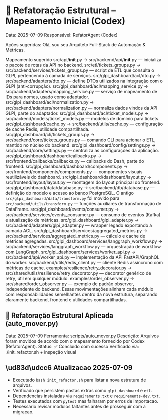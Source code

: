 # 🚚 Refatoração Estrutural – Mapeamento Inicial (Codex)

Data: 2025-07-09
Responsável: RefatorAgent (Codex)

Ações sugeridas:
Olá, sou seu Arquiteto Full-Stack de Automação & Métricas.

Mapeamento sugerido
src/api/__init__.py → src/backend/api/__init__.py — inicializa o pacote de rotas da API no backend.
src/etl/tickets_groups.py → src/backend/services/tickets_groups.py — script de ETL que consulta o GLPI, pertencendo à camada de serviços.
src/glpi_dashboard/acl/dto.py → src/backend/adapters/dto.py — define DTOs utilizados na integração com o GLPI (anti‑corrupção).
src/glpi_dashboard/acl/mapping_service.py → src/backend/adapters/mapping_service.py — serviço de mapeamento de IDs para nomes, usado como adaptador.
src/glpi_dashboard/acl/normalization.py → src/backend/adapters/normalization.py — normaliza dados vindos da API GLPI, parte do adaptador.
src/glpi_dashboard/acl/ticket_models.py → src/backend/models/ticket_models.py — modelos de domínio para tickets.
src/glpi_dashboard/cache.py → src/backend/utils/cache.py — configuração de cache Redis, utilidade compartilhada.
src/glpi_dashboard/cli/tickets_groups.py → src/backend/core/tickets_groups.py — comando CLI para acionar o ETL, mantido no núcleo do backend.
src/glpi_dashboard/config/settings.py → src/backend/core/settings.py — centraliza as configurações da aplicação.
src/glpi_dashboard/dashboard/callbacks.py → src/frontend/callbacks/callbacks.py — callbacks do Dash, parte do frontend.
src/glpi_dashboard/dashboard/components.py → src/frontend/components/components.py — componentes visuais reutilizáveis do dashboard.
src/glpi_dashboard/dashboard/layout.py → src/frontend/layout/layout.py — montagem do layout principal do frontend.
src/glpi_dashboard/data/database.py → src/backend/db/database.py — definição do modelo e acesso ao banco PostgreSQL.
O antigo `src/glpi_dashboard/data/transform.py` foi movido para `src/backend/utils/transform.py` — funções auxiliares de transformação de DataFrame.
src/glpi_dashboard/events/consumer.py → src/backend/services/events_consumer.py — consumo de eventos (Kafka) e atualização de métricas.
src/glpi_dashboard/glpi_adapter.py → src/backend/adapters/glpi_adapter.py — wrapper legado exportando a camada ACL.
src/glpi_dashboard/services/aggregated_metrics.py → src/backend/services/aggregated_metrics.py — cálculo e cache de métricas agregadas.
src/glpi_dashboard/services/langgraph_workflow.py → src/backend/services/langgraph_workflow.py — orquestração de workflow com LangGraph.
src/glpi_dashboard/services/worker_api.py → src/backend/api/worker_api.py — implementação da API FastAPI/GraphQL do worker.
src/backend/utils/redis_client.py — cliente Redis assíncrono com métricas de cache.
examples/resilience/retry_decorator.py → src/shared/utils/resilience/retry_decorator.py — decorator genérico de retry, útil em qualquer módulo.
examples/order_observer.py → src/shared/order_observer.py — exemplo de padrão observer, independente do backend.
Essas movimentações alinham cada módulo com responsabilidades semelhantes dentro da nova estrutura, separando claramente backend, frontend e utilidades compartilhadas.

## 🚚 Refatoração Estrutural Aplicada (auto_mover.py)

Data: 2025-07-09
Ferramenta: scripts/auto_mover.py
Descrição: Arquivos foram movidos de acordo com o mapeamento fornecido por Codex (RefatorAgent).
Status: ✅ Concluído com sucesso
Verificado via: ./init_refactor.sh + inspeção visual

## \ud83d\udcc6 Atualizacao 2025-07-09

- Executado `bash init_refactor.sh` para listar a nova estrutura de arquivos.
- Verificado que persistem pastas extras como `glpi_dashboard` e `etl`.
- Dependencias instaladas via `requirements.txt` e `requirements-dev.txt`.
- Testes executados com `pytest` mas falharam por erros de importacao.
- Necessario revisar modulos faltantes antes de prosseguir com a migracao.
